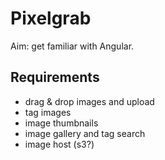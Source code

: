 # Pixelgrab
Aim: get familiar with Angular.

## Requirements
- drag & drop images and upload
- tag images
- image thumbnails
- image gallery and tag search
- image host (s3?)